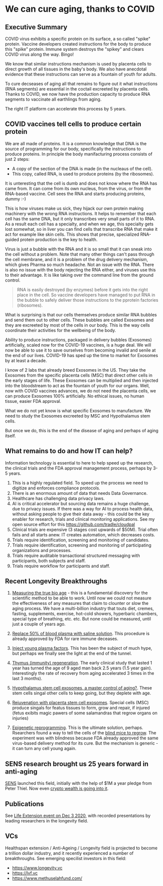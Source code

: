 # We can cure aging, thanks to COVID

## Executive Summary 
COVID virus exhibits a specific protein on its surface, a so called "spike" protein.
Vaccine developers created instructions for the body to produce this "spike" protein. 
Immune system destroys the "spikey" and clears COVID virus along the way. Bingo!

We know that similar instructions mechanism is used by placenta cells to direct growth of all tissues in the baby's body. 
We also have anecdotal evidence that these instructions can serve as a fountain of youth for adults. 

To cure decseases of aging all that remains to figure out it what instructions (RNA segments) are essential in the coctail excreeted by placenta cells. Thanks to COVID, we now have the production capacity to produce RNA segments to vaccinate all earthlings from aging.

The right IT platform can accelerate this process by 5 years.

## COVID vaccines tell cells to produce certain protein
We are all made of proteins. 
It is a common knowledge that DNA is the source of programming for our body, specifically the instructions to produce proteins. In principle the body manifacturing process consists of just 2 steps:

- A copy of the section of the DNA is made (in the nucleaus of the cell).
- This copy, called RNA, is used to produce proteins (by the ribosomes).

It is unteresting that the cell is dumb and does not know where the RNA has came from. It can come from its own nucleus, from the virus, or from the RNA-based vaccine. Cell sees the RNA and starts producing proteins, dummy :-)

This is how viruses make us sick, they hijack our own protein making machinery with the wrong RNA instructions. It helps to remember that each cell has the same DNA, but it only transcribes very small parts of it to RNA. As a result each cell has a specialty, and when we age, this specialty gets lost somewhat, so in liver you can find cells that transcribe RNA that make it act for example like skin cells. This shows that precise, specialized RNA-guided protein production is the key to health.

Virus is just a bubble with the RNA and it is so small that it can sneak into the cell without a problem. Note that many other things can't pass through the cell membrane, and it is a problem of the drug delivery mechanism, which gives Pharma so much headache. Not an issue with the RNA. There is also no issue with the body rejecting the RNA either, and viruses use this to their advantage. It is like taking over the command line from the ground control.

>RNA is easily destroyed (by enzymes) before it gets into the right place in the cell. So vaccine developers have managed to put RNA in the bubble to safely deliver those instructions to the pprotein factories (ribosomes). 

What is surprising is that our cells themselves produce similar RNA bubbles and send them out to other cells. These bubbles are called Exosomes and they are excreeted by most of the cells in our body. This is the way cells coordinate their activities for the wellbeing of the body.

Ability to produce instructions, packaged in delivery bubbles (Exosomes) artificially, scaled now for the COVID-19 vaccines, is a huge deal. We will now be able to use it to save ourselves from becoming invalid and senile at the end of our lives. COVID-19 has sped up the time to market for Exosomes by at least a decade.

I know of 2 labs that already breed Exosomes in the US. They take the Exosomes from the specific placenta cells (MSC) that direct other cells in the early stages of life. These Exosomes can be multiplied and then injected into the bloodstream to act as the fountain of youth for our organs. Well, now with COVID vaccines advances, we do not need the placenta cells, we can produce Exosomes 100% artificially. No ethical issues, no human tissue, easier FDA approval.

What we do not yet know is what specific Exosomes to manufacture. We need to study the Exosomes excreeted by MSC and Hypothalamus stem cells.

But once we do, this is the end of the disease of aging and perhaps of aging itself.

## What remains to do and how IT can help?
Information technology is essential to here to help speed up the research, the clinical trials and the FDA approval management process, perhaps by 3-5 years. 

1. This is a highly regulated field. To speed up the process we need to digitize and enforces compliance protocols. 
1. There is an enormous amount of data that needs Data Governance. 
1. Healthcare has challenging data privacy laws.
1. AI is critical accelerator but sourcing data remains a huge challenge, due to privacy issues. If there was a way for AI to process health data, without asking people to give their data away - this could be the key enabler for research,  trials and clinical monitoring applications. See my open source effort for this https://github.com/tradle/cloudpal
1. Clinical trials are expensive (3 stages cost upwards of $50M). Trial often fails and all starts anew. IT creates automation, which decreases costs.
1. Trials require identification, screening and monitoring of candidates.
1. Trials require identification, screening and monitoring of participating organizations and processes.
1. Trials require auditable transactional structured messaging with participants, both subjects and staff.
1. Trials require workflow for participants and staff.

## Recent Longevity Breakthroughs
1. [Measuring the true bio age](https://en.wikipedia.org/wiki/Epigenetic_clock) - this is a fundamental discovery for the scientific method to be able to work. Until now we could not measure the effectiveness of any measures that claim to clounter or slow the aging process. We have a multi-billion industry that touts diet, cremes, fasting, supplements, exercise, hot-cold showers, hyperbaric chambers, special type of breathing, etc. etc. But none could be measured, until just a couple of years ago.

1. [Replace 50% of blood plasma with saline solution](https://www.aging-us.com/article/103418/text). This procedure is already approved by FDA for rare immune deceases. 

1. [Inject young plasma factors](https://www.biorxiv.org/content/10.1101/2020.05.07.082917v1). This has been the subject of much hype, but perhaps we finally see the light at the end of the tunnel.

1. [Thymus (immunity) regeneration](https://onlinelibrary.wiley.com/doi/full/10.1111/acel.13028). The early clinical study that lasted 1 year has turned the age of 9 aged man back 2.5 years (1.5 year gain). Interestingly the rate of recovery from aging accelerated 3 times in the last 3 months).

1. [Hypothalamus stem cell exosomes, a master control of aging?](https://www.nature.com/articles/nature23282). These stem cells singal other cells to keep going, but they deplete with age.

1. [Rejuvenation with placenta stem cell exosomes](https://www.hindawi.com/journals/sci/2017/6305295/). Special cells (MSC) produce singals for featus tissues to form, grow and repair, if injured (fetus exibits magic pawers of some salamandras that regrow organs on injuries)

1. [Epigenetic reprogramming](https://www.nature.com/articles/s41586-020-2975-4). This is the ultimate solution, perhaps. Rsearchers found a way to tell the cells of the [blind mice to regrow](https://www.biorxiv.org/content/10.1101/710210v1). The experiment was with blindness because FDA already approved the same virus-based delivery method for its cure. But the mechanism is generic - it can turn any cell young again.

## SENS research brought us 25 years forward in anti-aging
[SENS](https://www.sens.org/) launched this field, initially with the help of $1M a year pledge from Peter Thiel. Now even [crypto wealth is going into it](https://qz.com/1212040/crypto-millionaires-like-vitalik-buterin-are-funding-research-to-reverse-aging-especially-the-sens-research-foundation/).

## Publications
See [Life Extension event on Dec 3 2020](https://www.youtube.com/channel/UCofPTsvqicfVFYifwB3_XhQ), with recorded presentations by leading researchers in the longevity field.

## VCs
Healthspan extension / Anti-Ageing / Longevity field is projected to become a trillion dollar industry,  and it recently experienced a number of breakthroughs. See emerging specilist investors in this field:

- https://www.longevity.vc
- https://lvf.vc
- https://www.methuselahfund.com/

